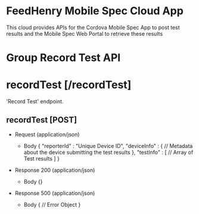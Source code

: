 # FeedHenry Mobile Spec Cloud App

This cloud provides APIs for the Cordova Mobile Spec App to post test results and the Mobile Spec Web Portal to retrieve these results 

# Group Record Test API

# recordTest [/recordTest]

'Record Test' endpoint.

## recordTest [POST] 

+ Request (application/json)
    + Body
            {
              "reporterId" : "Unique Device ID",
              "deviceInfo" : {
                // Metadata about the device submitting the test results
              },
              "testInfo" : [
                // Array of Test results
              ]
            }

+ Response 200 (application/json)
    + Body
            {}

+ Response 500 (application/json)
    + Body
            {
              // Error Object
            }
